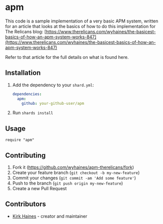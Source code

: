 # apm

This code is a sample implementation of a very basic APM system, written for an article that looks at the basics of how to do this implementation for The Relicans blog: [https://www.therelicans.com/wyhaines/the-basicest-basics-of-how-an-apm-system-works-847](https://www.therelicans.com/wyhaines/the-basicest-basics-of-how-an-apm-system-works-847)

Refer to that article for the full details on what is found here.

## Installation

1. Add the dependency to your `shard.yml`:

   ```yaml
   dependencies:
     apm:
       github: your-github-user/apm
   ```

2. Run `shards install`

## Usage

```crystal
require "apm"
```

## Contributing

1. Fork it (<https://github.com/wyhaines/apm-therelicans/fork>)
2. Create your feature branch (`git checkout -b my-new-feature`)
3. Commit your changes (`git commit -am 'Add some feature'`)
4. Push to the branch (`git push origin my-new-feature`)
5. Create a new Pull Request

## Contributors

- [Kirk Haines](https://github.com/wyhaines) - creator and maintainer

